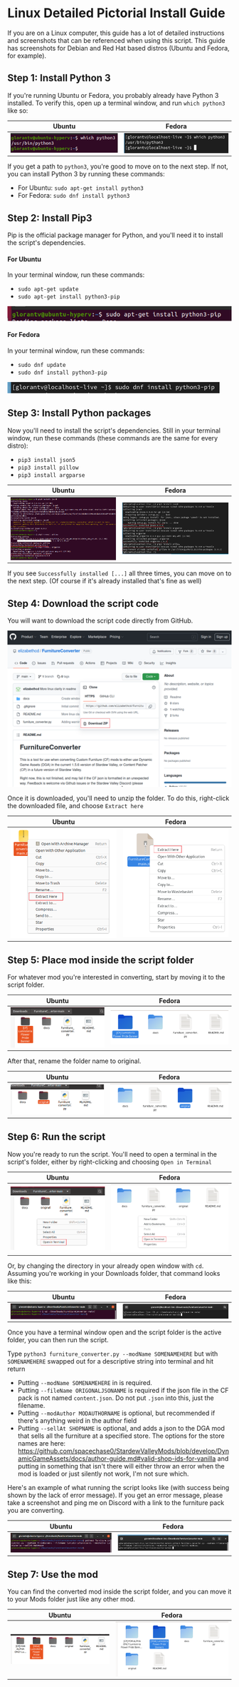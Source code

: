 # Linux Detailed Pictorial Install Guide

If you are on a Linux computer, this guide has a lot of detailed instructions and screenshots that can be referenced when using this script. This guide has screenshots for Debian and Red Hat based distros (Ubuntu and Fedora, for example).

## Step 1: Install Python 3

If you're running Ubuntu or Fedora, you probably already have Python 3 installed. To verify this, open up a terminal window, and run `which python3` like so:

Ubuntu | Fedora
:----:|:----:
![which command](linux_img/ubuntu_0.png) | ![which command fedora](linux_img/fedora_0.png)

If you get a path to `python3`, you're good to move on to the next step. If not, you can install Python 3 by running these commands:

- For Ubuntu: `sudo apt-get install python3`
- For Fedora: `sudo dnf install python3`

## Step 2: Install Pip3

Pip is the official package manager for Python, and you'll need it to install the script's dependencies.

#### For Ubuntu

In your terminal window, run these commands: 
- `sudo apt-get update`
- `sudo apt-get install python3-pip`

![python3-pip](linux_img/ubuntu_1.png)

#### For Fedora

In your terminal window, run these commands:
- `sudo dnf update`
- `sudo dnf install python3-pip`

![python3-pip-f](linux_img/fedora_1.png)

## Step 3: Install Python packages

Now you'll need to install the script's dependencies. Still in your terminal window, run these commands (these commands are the same for every distro):

- `pip3 install json5`
- `pip3 install pillow`
- `pip3 install argparse`

Ubuntu | Fedora
:----:|:----:
![pip-1](linux_img/ubuntu_2.png) | ![pip-3](linux_img/fedora_2.png)

If you see `Successfully installed [...]` all three times, you can move on to the next step. (Of course if it's already installed that's fine as well)

## Step 4: Download the script code

You will want to download the script code directly from GitHub.

![github](linux_img/ubuntu_4.png)

Once it is downloaded, you'll need to unzip the folder. To do this, right-click the downloaded file, and choose `Extract here`

Ubuntu | Fedora
:----:|:----:
![extract-ubuntu](linux_img/ubuntu_5.png) | ![extract-fedora](linux_img/fedora_3.png)

## Step 5: Place mod inside the script folder

For whatever mod you're interested in converting, start by moving it to the script folder.

Ubuntu | Fedora
:----:|:----:
![moving](linux_img/ubuntu_6.png) | ![moving-f](linux_img/fedora_4.png)

After that, rename the folder name to original.

Ubuntu | Fedora
:----:|:----:
![rename](linux_img/ubuntu_7.png) | ![rename-f](linux_img/fedora_5.png)

## Step 6: Run the script

Now you're ready to run the script. You'll need to open a terminal in the script's folder, either by right-clicking and choosing `Open in Terminal`

Ubuntu | Fedora
:----:|:----:
![open-in-terminal](linux_img/ubuntu_8.png) | ![open-in-terminal-f](linux_img/fedora_6.png)

Or, by changing the directory in your already open window with `cd`. Assuming you're working in your Downloads folder, that command looks like this:

Ubuntu | Fedora
:----:|:----:
![cd](linux_img/ubuntu_9.png) | ![cd-f](linux_img/fedora_7.png)

Once you have a terminal window open and the script folder is the active folder, you can then run the script. 

Type `python3 furniture_converter.py --modName SOMENAMEHERE` but with `SOMENAMEHERE` swapped out for a descriptive string into terminal and hit return
  * Putting `--modName SOMENAMEHERE` in is required. 
  * Putting `--fileName ORIGONALJSONANME` is required if the json file in the CF pack is not named `content.json`. Do not put `.json` into this, just the filename.
  * Putting `--modAuthor MODAUTHORNAME` is optional, but recommended if there's anything weird in the author field
  * Putting `--sellAt SHOPNAME` is optional, and adds a json to the DGA mod that sells all the furniture at a specified store. The options for the store names are here: https://github.com/spacechase0/StardewValleyMods/blob/develop/DynamicGameAssets/docs/author-guide.md#valid-shop-ids-for-vanilla and putting in something that isn't there will either throw an error when the mod is loaded or just silently not work, I'm not sure which.

Here's an example of what running the script looks like (with success being shown by the lack of error message). If you get an error message, please take a screenshot and ping me on Discord with a link to the furniture pack you are converting.

Ubuntu | Fedora
:----:|:----:
![success](linux_img/ubuntu_10.png) | ![success-f](linux_img/fedora_8.png)

## Step 7: Use the mod

You can find the converted mod inside the script folder, and you can move it to your Mods folder just like any other mod. 

Ubuntu | Fedora
:----:|:----:
![final](linux_img/ubuntu_11.png) | ![final-f](linux_img/fedora_9.png)
